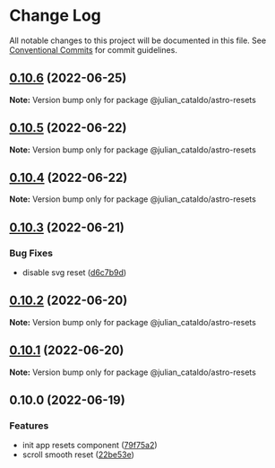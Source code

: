 # Change Log

All notable changes to this project will be documented in this file.
See [Conventional Commits](https://conventionalcommits.org) for commit guidelines.

## [0.10.6](https://github.com/JulianCataldo/astro/compare/@julian_cataldo/astro-resets@0.10.5...@julian_cataldo/astro-resets@0.10.6) (2022-06-25)

**Note:** Version bump only for package @julian_cataldo/astro-resets





## [0.10.5](https://github.com/JulianCataldo/astro/compare/@julian_cataldo/astro-resets@0.10.4...@julian_cataldo/astro-resets@0.10.5) (2022-06-22)

**Note:** Version bump only for package @julian_cataldo/astro-resets





## [0.10.4](https://github.com/JulianCataldo/astro/compare/@julian_cataldo/astro-resets@0.10.3...@julian_cataldo/astro-resets@0.10.4) (2022-06-22)

**Note:** Version bump only for package @julian_cataldo/astro-resets





## [0.10.3](https://github.com/JulianCataldo/astro/compare/@julian_cataldo/astro-resets@0.10.2...@julian_cataldo/astro-resets@0.10.3) (2022-06-21)


### Bug Fixes

* disable svg reset ([d6c7b9d](https://github.com/JulianCataldo/astro/commit/d6c7b9df189b3b1ffcb306c1e1306e4de78fe303))



## [0.10.2](https://github.com/JulianCataldo/astro/compare/@julian_cataldo/astro-resets@0.10.1...@julian_cataldo/astro-resets@0.10.2) (2022-06-20)

**Note:** Version bump only for package @julian_cataldo/astro-resets





## [0.10.1](https://github.com/JulianCataldo/astro/compare/@julian_cataldo/astro-resets@0.10.0...@julian_cataldo/astro-resets@0.10.1) (2022-06-20)

**Note:** Version bump only for package @julian_cataldo/astro-resets





## 0.10.0 (2022-06-19)


### Features

* init app resets component ([79f75a2](https://github.com/JulianCataldo/astro/commit/79f75a2628017f62316e363c3ed9bfac8c078f11))
* scroll smooth reset ([22be53e](https://github.com/JulianCataldo/astro/commit/22be53ec7711d3529ef8372f2bb463f909d7792d))
